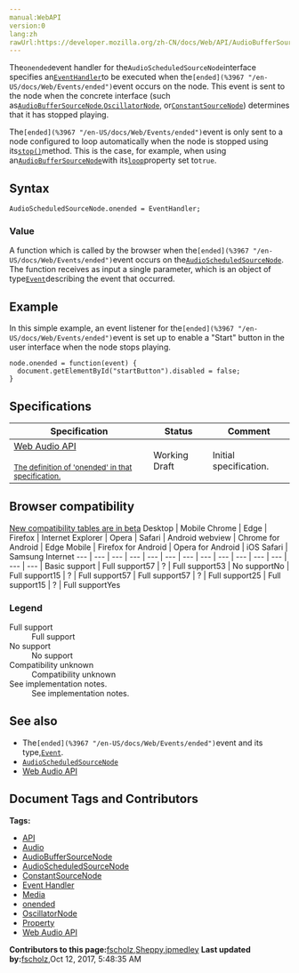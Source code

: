 ```yaml
---
manual:WebAPI
version:0
lang:zh
rawUrl:https://developer.mozilla.org/zh-CN/docs/Web/API/AudioBufferSourceNode/onended
---
```






The`onended`event handler for the`AudioScheduledSourceNode`interface specifies an[`EventHandler`](%4338 "A possible way to get notified of Events of a particular type (such as click) for a given object is to specify an event handler using:")to be executed when the`[ended](%3967 "/en-US/docs/Web/Events/ended")`event occurs on the node. This event is sent to the node when the concrete interface (such as[`AudioBufferSourceNode`](%3873 "The AudioBufferSourceNode interface is an AudioScheduledSourceNode which represents an audio source consisting of in-memory audio data, stored in an AudioBuffer. It's especially useful for playing back audio which has particularly stringent timing accuracy requirements, such as for sounds that must match a specific rhythm and can be kept in memory rather than being played from disk or the network."),[`OscillatorNode`](%3965 "The OscillatorNode interface represents a periodic waveform, such as a sine wave. It is an AudioScheduledSourceNode audio-processing module that causes a specified frequency of a given wave to be created—in effect, a constant tone."), or[`ConstantSourceNode`](%3966 "The ConstantSourceNode interface—part of the Web Audio API—represents an audio source (based upon AudioScheduledSourceNode) whose output is single unchanging value. This makes it useful for cases in which you need a constant value coming in from an audio source. In addition, it can be used like a constructible AudioParam by automating the value of its offset or by connecting another node to it; see Controlling multiple parameters with ConstantSourceNode.")) determines that it has stopped playing.



The`[ended](%3967 "/en-US/docs/Web/Events/ended")`event is only sent to a node configured to loop automatically when the node is stopped using its[`stop()`](%3963 "The stop() method on AudioScheduledSourceNode schedules a sound to cease playback at the specified time. If no time is specified, then the sound stops playing immediately.")method. This is the case, for example, when using an[`AudioBufferSourceNode`](%3873 "The AudioBufferSourceNode interface is an AudioScheduledSourceNode which represents an audio source consisting of in-memory audio data, stored in an AudioBuffer. It's especially useful for playing back audio which has particularly stringent timing accuracy requirements, such as for sounds that must match a specific rhythm and can be kept in memory rather than being played from disk or the network.")with its[`loop`](%14134 "The loop property's default value is false.")property set to`true`.



## Syntax<a name="Syntax"></a>

```
AudioScheduledSourceNode.onended = EventHandler;

```

### Value<a name="Value"></a>


A function which is called by the browser when the`[ended](%3967 "/en-US/docs/Web/Events/ended")`event occurs on the[`AudioScheduledSourceNode`](%3961 "The AudioScheduledSourceNode interface—part of the Web Audio API—is a parent interface for several types of audio source node interfaces which share the ability to be started and stopped, optionally at specified times. Specifically, this interface defines the start() and stop() methods, as well as the onended event handler."). The function receives as input a single parameter, which is an object of type[`Event`](%3943 "The Event interface represents any event which takes place in the DOM; some are user-generated (such as mouse or keyboard events), while others are generated by APIs (such as events that indicate an animation has finished running, a video has been paused, and so forth). There are many types of events, some of which use other interfaces based on the main Event interface. Event itself contains the properties and methods which are common to all events.")describing the event that occurred.


## Example<a name="Example"></a>


In this simple example, an event listener for the`[ended](%3967 "/en-US/docs/Web/Events/ended")`event is set up to enable a &quot;Start&quot; button in the user interface when the node stops playing.


```
node.onended = function(event) {
  document.getElementById("startButton").disabled = false;
}
```

## Specifications<a name="Specifications"></a>
Specification | Status | Comment 
 ---  |  ---  |  ---  | 
[Web Audio API<br></br><small>The definition of &#39;onended&#39; in that specification.</small>](%3968 "") | Working Draft | Initial specification. 


## Browser compatibility<a name="Browser_compatibility"></a>
[New compatibility tables are in beta<i></i>](%3360 "")
<abbr>Desktop<i></i></abbr> | <abbr>Mobile<i></i></abbr> 
<abbr>Chrome<i></i></abbr> | <abbr>Edge<i></i></abbr> | <abbr>Firefox<i></i></abbr> | <abbr>Internet Explorer<i></i></abbr> | <abbr>Opera<i></i></abbr> | <abbr>Safari<i></i></abbr> | <abbr>Android webview<i></i></abbr> | <abbr>Chrome for Android<i></i></abbr> | <abbr>Edge Mobile<i></i></abbr> | <abbr>Firefox for Android<i></i></abbr> | <abbr>Opera for Android<i></i></abbr> | <abbr>iOS Safari<i></i></abbr> | <abbr>Samsung Internet<i></i></abbr> 
 ---  |  ---  |  ---  |  ---  |  ---  |  ---  |  ---  |  ---  |  ---  |  ---  |  ---  |  ---  |  ---  |  ---  | 
Basic support | <abbr>Full support</abbr>57 | <abbr>?</abbr> | <abbr>Full support</abbr>53 | <abbr>No support</abbr>No | <abbr>Full support</abbr>15 | <abbr>?</abbr> | <abbr>Full support</abbr>57 | <abbr>Full support</abbr>57 | <abbr>?</abbr> | <abbr>Full support</abbr>25 | <abbr>Full support</abbr>15 | <abbr>?</abbr> | <abbr>Full support</abbr>Yes 


### Legend<a name="Legend"></a>
<dl><dt id=''><abbr>Full support</abbr></dt><dd>Full support</dd><dt id=''><abbr>No support</abbr></dt><dd>No support</dd><dt id=''><abbr>Compatibility unknown</abbr></dt><dd>Compatibility unknown</dd><dt id=''><abbr>See implementation notes.<i></i></abbr></dt><dd>See implementation notes.</dd></dl>

## See also<a name="See_also"></a>

* The`[ended](%3967 "/en-US/docs/Web/Events/ended")`event and its type,[`Event`](%3943 "The Event interface represents any event which takes place in the DOM; some are user-generated (such as mouse or keyboard events), while others are generated by APIs (such as events that indicate an animation has finished running, a video has been paused, and so forth). There are many types of events, some of which use other interfaces based on the main Event interface. Event itself contains the properties and methods which are common to all events.").
* [`AudioScheduledSourceNode`](%3961 "The AudioScheduledSourceNode interface—part of the Web Audio API—is a parent interface for several types of audio source node interfaces which share the ability to be started and stopped, optionally at specified times. Specifically, this interface defines the start() and stop() methods, as well as the onended event handler.")
* [Web Audio API](%417 "")



## Document Tags and Contributors
**Tags:**
* [API](%22815 "")
* [Audio](%22816 "")
* [AudioBufferSourceNode](%22817 "")
* [AudioScheduledSourceNode](%22818 "")
* [ConstantSourceNode](%22819 "")
* [Event Handler](%22820 "")
* [Media](%22821 "")
* [onended](%22822 "")
* [OscillatorNode](%22823 "")
* [Property](%22824 "")
* [Web Audio API](%22825 "")

**Contributors to this page:**[fscholz](%22202 ""),[Sheppy](%22371 ""),[jpmedley](%22826 "")
**Last updated by:**[fscholz](%22202 ""),<time>Oct 12, 2017, 5:48:35 AM</time>


